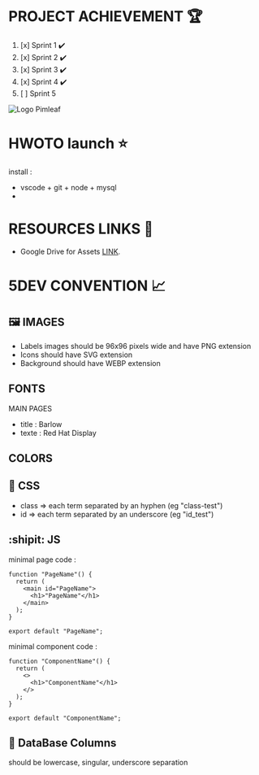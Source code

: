 # PROJECT ACHIEVEMENT :trophy:

1. [x] Sprint 1 :heavy_check_mark:
2. [x] Sprint 2 :heavy_check_mark:
3. [x] Sprint 3 :heavy_check_mark:
4. [x] Sprint 4 :heavy_check_mark:
5. [ ] Sprint 5

![Logo Pimleaf](https://www.pimleaf.fr/survey/tmp/assets/181c5803/Logo%20Pimleaf-1-.png)

# HWOTO launch :star:

install :

- vscode + git + node + mysql
-

# RESOURCES LINKS :rocket:

- Google Drive for Assets [LINK](https://drive.google.com/drive/folders/1hMR7FfGbupMqo02WwPGFPcJILT5Amzjn).

# 5DEV CONVENTION :chart_with_upwards_trend:

## :framed_picture: IMAGES

- Labels images should be 96x96 pixels wide and have PNG extension
- Icons should have SVG extension
- Background should have WEBP extension

## FONTS

MAIN PAGES

- title : Barlow
- texte : Red Hat Display

## COLORS

## :balloon: CSS

- class => each term separated by an hyphen (eg "class-test")
- id => each term separated by an underscore (eg "id_test")

## :shipit: JS

minimal page code :

```
function "PageName"() {
  return (
    <main id="PageName">
      <h1>"PageName"</h1>
    </main>
  );
}

export default "PageName";
```

minimal component code :

```
function "ComponentName"() {
  return (
    <>
      <h1>"ComponentName"</h1>
    </>
  );
}

export default "ComponentName";
```

## :floppy_disk: DataBase Columns

should be lowercase, singular, underscore separation

